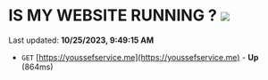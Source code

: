 # IS MY WEBSITE RUNNING ? [![](https://img.shields.io/static/v1?label=Sponsor&message=%E2%9D%A4&logo=GitHub&color=%23fe8e86)](https://github.com/sponsors/<username>)

Last updated: **10/25/2023, 9:49:15 AM**

- `GET` [https://youssefservice.me](https://youssefservice.me) - **Up** (864ms)
